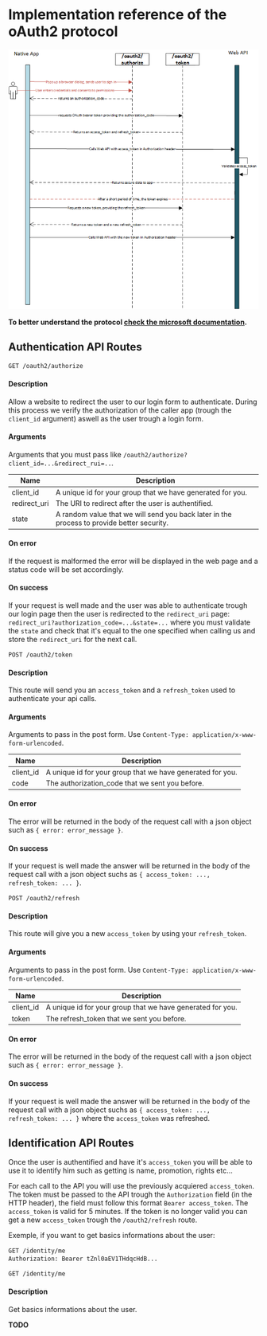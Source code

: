 # Implementation reference of the oAuth2 protocol

![](https://github.com/loustak/awi-auth-back/blob/lucas-doc/docs/oatuh-sequence-diagram.png?raw=true)

**To better understand the protocol [check the microsoft documentation](https://docs.microsoft.com/fr-fr/azure/active-directory/develop/v1-protocols-oauth-code).**

## Authentication API Routes
```
GET /oauth2/authorize
```

#### Description
Allow a website to redirect the user to our login form to authenticate. During this process we verify the authorization of the caller app (trough the `client_id` argument) aswell as the user trough a login form.

#### Arguments
Arguments that you must pass like `/oauth2/authorize?client_id=...&redirect_rui=..`.

| Name         | Description                                                                                |
|--------------|--------------------------------------------------------------------------------------------|
| client_id    | A unique id for your group that we have generated for you.                                 |
| redirect_uri | The URI to redirect after the user is authentified.                                        |
| state        | A random value that we will send you back later in the process to provide better security. |

#### On error
If the request is malformed the error will be displayed in the web page and a status code will be set accordingly.

#### On success
If your request is well made and the user was able to authenticate trough our login page then the user is redirected to the `redirect_uri` page: `redirect_uri?authorization_code=...&state=...` where you must validate the `state` and check that it's equal to the one specified when calling us and store the `redirect_uri` for the next call.


```
POST /oauth2/token
```

#### Description
This route will send you an `access_token` and a `refresh_token` used to authenticate your api calls.

#### Arguments
Arguments to pass in the post form. Use `Content-Type: application/x-www-form-urlencoded`.

| Name      | Description                                                |
|-----------|------------------------------------------------------------|
| client_id | A unique id for your group that we have generated for you. |
| code      | The authorization_code that we sent you before.            |

#### On error
The error will be returned in the body of the request call with a json object such as `{ error: error_message }`.

#### On success
If your request is well made the answer will be returned in the body of the request call with a json object suchs as `{ access_token: ..., refresh_token: ... }`.


```
POST /oauth2/refresh
```

#### Description
This route will give you a new `access_token` by using your `refresh_token`.

#### Arguments
Arguments to pass in the post form. Use `Content-Type: application/x-www-form-urlencoded`.

| Name      | Description                                                |
|-----------|------------------------------------------------------------|
| client_id | A unique id for your group that we have generated for you. |
| token     | The refresh_token that we sent you before.                 |

#### On error
The error will be returned in the body of the request call with a json object such as `{ error: error_message }`.

#### On success
If your request is well made the answer will be returned in the body of the request call with a json object suchs as `{ access_token: ..., refresh_token: ... }` where the `access_token` was refreshed.


## Identification API Routes
Once the user is authentified and have it's `access_token` you will be able to use it to identify him such as getting is name, promotion, rights etc...

For each call to the API you will use the previously acquiered `access_token`. The token must be passed to the API trough the `Authorization` field (in the HTTP header), the field must follow this format `Bearer access_token`. The `access_token` is valid for 5 minutes. If the token is no longer valid you can get a new `access_token` trough the `/oauth2/refresh` route.

Exemple, if you want to get basics informations about the user:
```
GET /identity/me
Authorization: Bearer tZnl0aEV1THdqcHdB...
```

```
GET /identity/me
```

#### Description
Get basics informations about the user.

**TODO**